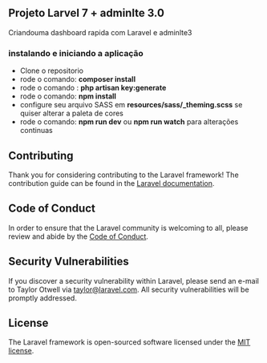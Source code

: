 
## Projeto Larvel 7 + adminlte 3.0
Criandouma dashboard rapida com Laravel e adminlte3

### instalando e iniciando a aplicação

- Clone o repositorio
- rode o comando: **composer install**
- rode o comando : **php artisan key:generate**
- rode o comando: **npm install**
- configure seu arquivo SASS em **resources/sass/_theming.scss** se quiser alterar a paleta de cores 
- rode o comando: **npm run dev** ou **npm run watch** para alterações continuas

## Contributing

Thank you for considering contributing to the Laravel framework! The contribution guide can be found in the [Laravel documentation](https://laravel.com/docs/contributions).

## Code of Conduct

In order to ensure that the Laravel community is welcoming to all, please review and abide by the [Code of Conduct](https://laravel.com/docs/contributions#code-of-conduct).

## Security Vulnerabilities

If you discover a security vulnerability within Laravel, please send an e-mail to Taylor Otwell via [taylor@laravel.com](mailto:taylor@laravel.com). All security vulnerabilities will be promptly addressed.

## License

The Laravel framework is open-sourced software licensed under the [MIT license](https://opensource.org/licenses/MIT).
